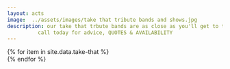 ```yaml
---
layout: acts
image:  ../assets/images/take that tribute bands and shows.jpg
description: our take that trbute bands are as close as you'll get to the successful band  who've have had 56 number one singles and 39 number one albums, and received eight Brit Awards—winning awards for Best British Group and Best British Live Act. true pros these bands are five star and guaranteed to sell out tickets at your venue. <hr>
          call today for advice, QUOTES & AVAILABILITY
---
```


<div class="row mt-4 mb-4">
  {% for item in site.data.take-that %}
    <div class="col-md-4 mb-5">
      <div class="card border-0 shadow h-100">
        <a href="/acts/{{ item.title | slugify }}">
          <img class="card-img-top" src="{{ item.image_src }}" alt="" />
        </a>
         <!-- <div class="card-body">
          <p class="card-text">{{ item.description }}</p>
        </div> -->
      </div>
    </div>
  {% endfor %}
</div>
